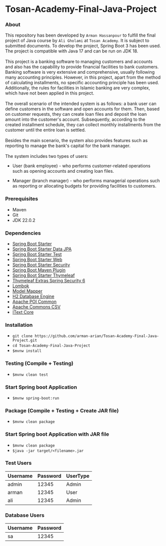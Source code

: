 # Tosan-Academy-Final-Java-Project

### About
This repository has been developed by `Arman Hassanpour` to fulfill the final project of Java course by `Ali Gholami` at `Tosan Academy`. It is subject to submitted documents.
To develop the project, Spring Boot 3 has been used. The project is compatible with Java 17 and can be run on JDK 18.\
\
This project is a banking software to managing customers and accounts and also has the capability to provide financial facilities to bank customers. Banking software is very extensive and comprehensive, usually following many accounting principles. However, in this project, apart from the method of calculating installments, no specific accounting principle has been used. Additionally, the rules for facilities in Islamic banking are very complex, which have not been applied in this project.\
\
The overall scenario of the intended system is as follows: a bank user can define customers in the software and open accounts for them. Then, based on customer requests, they can create loan files and deposit the loan amount into the customer's account. Subsequently, according to the created installment schedule, they can collect monthly installments from the customer until the entire loan is settled.\
\
Besides the main scenario, the system also provides features such as reporting to manage the bank's capital for the bank manager.\
\
The system includes two types of users:
* User (bank employee) - who performs customer-related operations such as opening accounts and creating loan files.</p></li>
* Manager (branch manager) - who performs managerial operations such as reporting or allocating budgets for providing facilities to customers.</p></li>

### Prerequisites
* Maven
* Git
* JDK 22.0.2

### Dependencies
* [Spring Boot Starter](https://mvnrepository.com/artifact/org.springframework.boot/spring-boot-starter)
* [Spring Boot Starter Data JPA](https://mvnrepository.com/artifact/org.springframework.boot/spring-boot-starter-data-jpa)
* [Spring Boot Starter Test](https://mvnrepository.com/artifact/org.springframework.boot/spring-boot-starter-test)
* [Spring Boot Starter Web](https://mvnrepository.com/artifact/org.springframework.boot/spring-boot-starter-web)
* [Spring Boot Starter Security](https://mvnrepository.com/artifact/org.springframework.boot/spring-boot-starter-security)
* [Spring Boot Maven Plugin](https://mvnrepository.com/artifact/org.springframework.boot/spring-boot-maven-plugin)
* [Spring Boot Starter Thymeleaf](https://mvnrepository.com/artifact/org.springframework.boot/spring-boot-starter-thymeleaf)
* [Thymeleaf Extras Spring Security 6](https://mvnrepository.com/artifact/org.thymeleaf.extras/thymeleaf-extras-springsecurity6)
* [Lombok](https://mvnrepository.com/artifact/org.projectlombok/lombok)
* [Model Mapper](https://mvnrepository.com/artifact/org.modelmapper/modelmapper)
* [H2 Database Engine](https://mvnrepository.com/artifact/com.h2database/h2)
* [Apache POI Common](https://mvnrepository.com/artifact/org.apache.poi/poi)
* [Apache Commons CSV](https://mvnrepository.com/artifact/org.apache.commons/commons-csv)
* [IText Core](https://mvnrepository.com/artifact/com.itextpdf/itextpdf)

### Installation
* `git clone https://github.com/arman-arian/Tosan-Academy-Final-Java-Project.git`
* `cd Tosan-Academy-Final-Java-Project`
* `$mvnw install`

### Testing (Compile + Testing)
* `$mvnw clean test`

### Start Spring boot Application
* `$mvnw spring-boot:run`

### Package (Compile + Testing + Create JAR file)
* `$mvnw clean package`

### Start Spring boot Application with JAR file
* `$mvnw clean package`
* `$java -jar target/<filename>.jar`

### Test Users
| Username  | Password  | UserType  |
|-----------|-----------|-----------|
| admin     | 12345     | Admin     |
| arman     | 12345     | User      |
| ali       | 12345     | Admin     |

### Database Users
| Username | Password  |
|----------|-----------|
| sa       | 12345     |

